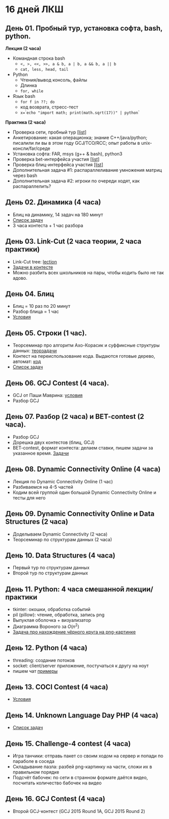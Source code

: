 16 дней ЛКШ
=====================================================================

День 01. Пробный тур, установка софта, bash, python.
---------

**Лекция (2 часа)**

* Командная строка bash
	* `<, >, <<, >>, a & b, a | b, a && b, a || b`
	* `cat, less, head, tail`
* Python
	* Чтения/вывод консоль, файлы
	* Длинка
	* `for, while`
* Язык bash
	* `for f in ??; do`
	* код возврата, стресс-тест
	* `x=`&#96;`echo "import math; print(math.sqrt(17))" | python`&#96;

**Практика (2 часа)**

* Проверка сети, пробный тур [[list]](01.bash/c1-list.html)
* Анкетирование: какая операционка; знание C++/java/python; писалили ли вы в этом году GCJ/TCO/RCC; опыт работы в unix-консли/far/среде
* Установка софта: FAR, msys (g++ & bash), python3
* Проверка bet-интерфейса участия [[list]](01.bash/c2-list.html)
* Проверка блиц-интерфейса участия [[list]](01.bash/c3-list.html)
* Дополнительная задача #1: распараллеливание умножения матриц через bash
* Дополнительная задача #2: игроки по очереди ходят, как распараллелить?

День 02. Динамика (4 часа)
---------

* Блиц на динамику, 14 задач на 180 минут 
* [Список задач](02.dp/list.html)
* 3 часа контеста + 1 час разбора

День 03. Link-Cut (2 часа теории, 2 часа практики)
---------

* Link-Cut tree: [lection](03.linkcut/lection/lection.html)
* [Задачи в контесте](03.linkcut/list.html)
* Можно разбить всех школьников на пары, чтобы кодить было не так адово.

День 04. Блиц 
---------

* Блиц = 10 раз по 20 минут
* Разбор блица = 1 час
* [Условия](04.blitz)

День 05. Строки (1 час). 
---------

* Теорсеминар про алгоритм Ахо-Корасик и суффиксные структуры данных: [теорзадачи](05.strings/theory/day05t.pdf)
* Контест на переиспользование кода. Выдаются готовые дерево, автомат: [код](05.strings/code/)
* [Список задач](05.strings/list.html)

День 06. GCJ Contest (4 часа).
---------

* GCJ от Паши Маврина: [условия]()
* Разбор GCJ

День 07. Разбор (2 часа) и BET-contest (2 часа).
---------

* Разбор GCJ
* Дорешка двух контестов (блиц, GCJ)
* BET-contest, формат контеста: делаем ставки, пишем задачи за указанное время. [Задачи](07.bet/list.html)

День 08. Dynamic Connectivity Online  (4 часа)
---------

* Лекция по Dynamic Connectivity Online (1 час)
* Разбиваемся на 4-5 частей
* Кодим всей группой один большой Dynamic Connectivity Online и тесты для него

День 09. Dynamic Connectivity Online и Data Structures (2 часа)
---------

* Доделываем Dynamic Connectivity (2 часа)
* Теорсеминар по структурам данных (2 часа)

День 10. Data Structures (4 часа)
---------

* Первый тур по структурам данных
* Второй тур по структурам данных

День 11. Python: 4 часа смешанной лекции/практики
---------

* tkinter: окошки, обработка событий
* pil (pillow): чтение, обработка, запись png
* Выпуклая оболочка + визуализатор
* Диаграмма Вороного за $O(n^2)$
* [Задача про нахождение чёрного круга на png-картинке](11.python/tasks/berries-with-hole)

День 12. Python (4 часа)
---------

* threading: создание потоков
* socket: client/server приложение, постучаться к другу на ноут
* пишем чат [примеры](11.python/examples/client-server)

День 13. COCI Contest (4 часа)
---------

* [Условия](13.coci/day12.pdf)

День 14. Unknown Language Day PHP (4 часа)
---------

* [Список задач](14.php/list.html)

День 15. Challenge-4 contest (4 часа)
---------

* Игра танчики: отправь пакет со своим ходом на сервер и попади по параболе в соседа
* Складывание пазла: разбей png-картинку на части, сложи их в правильном порядке
* Подсчёт бабочек: по сети в странном формате даётся видео, посчитать количество бабочек на видео

День 16. GCJ Contest (4 часа)
---------

* Второй GCJ-контест (GCJ 2015 Round 1A, GCJ 2015 Round 2)
